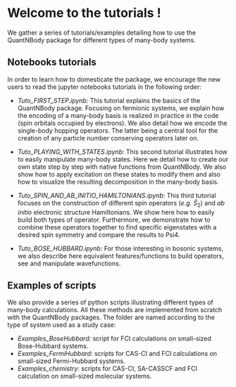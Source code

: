 # Welcome to the tutorials !

We gather a series of tutorials/examples detailing how to use the QuantNBody package for different types of many-body systems. 

## Notebooks tutorials

In order to learn how to domesticate the package, we encourage the new users to read the jupyter notebooks tutorials in the following order:

- *Tuto_FIRST_STEP.ipynb:* 
This tutorial explains the basics of the QuantNBody package. Focusing on fermionic systems, 
we explain how the encoding of a many-body basis  is realized in practice in the code (spin orbitals occupied by electrons).
We also detail how we encode the single-body hopping operators. The latter being a central tool for the creation of any particle number conserving operators later on. 

- *Tuto_PLAYING_WITH_STATES.ipynb:* 
This second tutorial illustrates how to easily manipulate many-body states. Here we detail how to create our own state step by step with native functions from QuantNBody. We also show how to apply excitation on these states to modify them and also how to visualize the resulting decomposition in the many-body basis.

- *Tuto_SPIN_AND_AB_INITIO_HAMILTONIANS.ipynb:* 
This third tutorial focuses on the construction of different spin operators (*e.g.* $\hat{S}_2$) and *ab initio* electronic structure Hamiltonians. We show here how to easily build both types of operator. Furthermore, we demonstrate how to combine these operators together to find specific eigenstates with a desired spin symmetry and compare the results to Psi4.

- *Tuto_BOSE_HUBBARD.ipynb:* 
For those interesting in bosonic systems, we also describe here equivalent features/functions to build operators, see and manipulate wavefunctions.


## Examples of scripts

We also provide a series of python scripts illustrating different types of many-body calculations. All these methods are implemented from scratch with the QuantNBody packages. The folder are named according to the type of system used as a study case:

- *Examples_BoseHubbard:* script for FCI calculations on small-sized Bose-Hubbard systems.
- *Examples_FermiHubbard:* scripts for CAS-CI and FCI calculations on small-sized Fermi-Hubbard systems.
- *Examples_chemistry:* scripts for CAS-CI, SA-CASSCF and FCI calculation on small-sized molecular systems.
